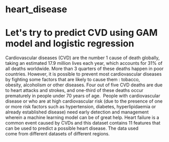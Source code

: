 # heart_disease

# Let's try to predict CVD using GAM model and logistic regression


Cardiovascular diseases (CVD) are the number 1 cause of death globally, taking an estimated 17.9 million lives each year, which accounts for 31% of all deaths worldwide. More than 3 quarters of these deaths happen in poor countries.
However, it is possible to prevent most cardiovascular diseases by fighting some factors that are likely to cause them : tobacco, obesity, alcoholism or other diseases.
Four out of  five CVD deaths are due to heart attacks and strokes, and one-third of these deaths occur prematurely in people under 70 years of age. 
People with cardiovascular disease or who are at high cardiovascular risk (due to the presence of one or more risk factors such as hypertension, diabetes, hyperlipidaemia or already established disease) need early detection and management wherein a machine learning model can be of great help.
Heart failure is a common event caused by CVDs and this dataset contains 11 features that can be used to predict a possible heart disease. The data used come from different datasets of different regions.
